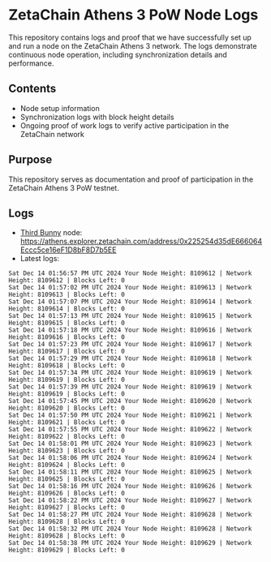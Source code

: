 # ZetaChain Athens 3 PoW Node Logs
This repository contains logs and proof that we have successfully set up and run a node on the ZetaChain Athens 3 network. The logs demonstrate continuous node operation, including synchronization details and performance.

## Contents
- Node setup information
- Synchronization logs with block height details
- Ongoing proof of work logs to verify active participation in the ZetaChain network

## Purpose
This repository serves as documentation and proof of participation in the ZetaChain Athens 3 PoW testnet.

## Logs

- [Third Bunny](https://thirdbunny.xyz/) node: https://athens.explorer.zetachain.com/address/0x225254d35dE666064Eccc5ce16eF1D8bF8D7b5EE
- Latest logs:
```
Sat Dec 14 01:56:57 PM UTC 2024 Your Node Height: 8109612 | Network Height: 8109612 | Blocks Left: 0
Sat Dec 14 01:57:02 PM UTC 2024 Your Node Height: 8109613 | Network Height: 8109613 | Blocks Left: 0
Sat Dec 14 01:57:07 PM UTC 2024 Your Node Height: 8109614 | Network Height: 8109614 | Blocks Left: 0
Sat Dec 14 01:57:13 PM UTC 2024 Your Node Height: 8109615 | Network Height: 8109615 | Blocks Left: 0
Sat Dec 14 01:57:18 PM UTC 2024 Your Node Height: 8109616 | Network Height: 8109616 | Blocks Left: 0
Sat Dec 14 01:57:23 PM UTC 2024 Your Node Height: 8109617 | Network Height: 8109617 | Blocks Left: 0
Sat Dec 14 01:57:29 PM UTC 2024 Your Node Height: 8109618 | Network Height: 8109618 | Blocks Left: 0
Sat Dec 14 01:57:34 PM UTC 2024 Your Node Height: 8109619 | Network Height: 8109619 | Blocks Left: 0
Sat Dec 14 01:57:39 PM UTC 2024 Your Node Height: 8109619 | Network Height: 8109619 | Blocks Left: 0
Sat Dec 14 01:57:45 PM UTC 2024 Your Node Height: 8109620 | Network Height: 8109620 | Blocks Left: 0
Sat Dec 14 01:57:50 PM UTC 2024 Your Node Height: 8109621 | Network Height: 8109621 | Blocks Left: 0
Sat Dec 14 01:57:55 PM UTC 2024 Your Node Height: 8109622 | Network Height: 8109622 | Blocks Left: 0
Sat Dec 14 01:58:01 PM UTC 2024 Your Node Height: 8109623 | Network Height: 8109623 | Blocks Left: 0
Sat Dec 14 01:58:06 PM UTC 2024 Your Node Height: 8109624 | Network Height: 8109624 | Blocks Left: 0
Sat Dec 14 01:58:11 PM UTC 2024 Your Node Height: 8109625 | Network Height: 8109625 | Blocks Left: 0
Sat Dec 14 01:58:16 PM UTC 2024 Your Node Height: 8109626 | Network Height: 8109626 | Blocks Left: 0
Sat Dec 14 01:58:22 PM UTC 2024 Your Node Height: 8109627 | Network Height: 8109627 | Blocks Left: 0
Sat Dec 14 01:58:27 PM UTC 2024 Your Node Height: 8109628 | Network Height: 8109628 | Blocks Left: 0
Sat Dec 14 01:58:32 PM UTC 2024 Your Node Height: 8109628 | Network Height: 8109628 | Blocks Left: 0
Sat Dec 14 01:58:38 PM UTC 2024 Your Node Height: 8109629 | Network Height: 8109629 | Blocks Left: 0
```
